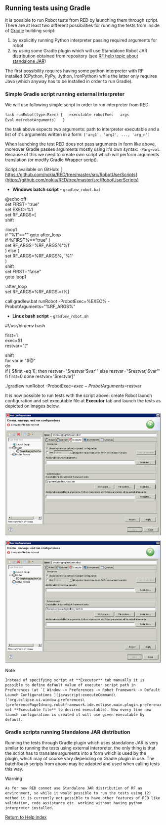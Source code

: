## Running tests using Gradle

It is possible to run Robot tests from RED by launching them through script.
There are at least two different possibilities for running the tests from
inside of [Gradle](https://gradle.org/) building script:

  1. by explicitly running Python interpreter passing required arguments for robot
  2. by using some Gradle plugin which will use Standalone Robot JAR distribution obtained from repository (see [RF help topic about standalone JAR](http://robotframework.org/robotframework/latest/RobotFrameworkUserGuide.html#standalone-jar-distribution)) 

The first possibility requires having some python interpreter with RF
installed (CPython, PyPy, Jython, IronPython) while the latter only requires
Java (which anyway has to be installed in order to run Gradle).

### Simple Gradle script running external interpreter

We will use following simple script in order to run interpreter from RED:

` task runRobot(type:Exec) {  
    executable robotExec  
    args Eval.me(robotArguments)  
} `

the task above expects two arguments: path to interpreter executable and a
list of it's arguments written in a form: `['arg1', 'arg2', ..., 'arg_n']`

When launching the test RED does not pass arguments in form like above,
moreover Gradle passes arguments mostly using it's own syntax: `-Parg=val`.
Because of this we need to create own script which will perform arguments
translation (or modify Gradle Wrapper script).

Script available on GitHub: [
https://github.com/nokia/RED/tree/master/src/RobotUserScripts](https://github.com/nokia/RED/tree/master/src/RobotUserScripts)

  * **Windows batch script** \- `gradlew_robot.bat`

@echo off  
set FIRST="true"  
set EXEC=%1  
set RF_ARGS=[  
shift  
  
:loop1  
if "%1"=="" goto after_loop  
if %FIRST%=="true" (  
    set RF_ARGS=%RF_ARGS%'%1'  
) else (  
    set RF_ARGS=%RF_ARGS%, '%1'  
)  
shift  
set FIRST="false"  
goto loop1  
  
:after_loop  
set RF_ARGS=%RF_ARGS:\=/%]  
  
call gradlew.bat runRobot -ProbotExec=%EXEC% -ProbotArguments="%RF_ARGS%"  

  * **Linux bash script** \- `gradlew_robot.sh`

#!/usr/bin/env bash  
  
first=1  
exec=$1  
restvar="["  
  
shift  
for var in "$@"  
do  
    if [ $first -eq 1]; then  
        restvar="$restvar'$var'"  
    else  
        restvar="$restvar,'$var'"  
    fi  
    first=0  
done  
restvar="$restvar]"  
  
./gradlew runRobot -ProbotExec=$exec -ProbotArguments=$restvar  

It is now possible to run tests with the script above: create Robot launch
configuration and set executable file at **Executor** tab and launch the tests
as depicted on images below.

![](images/gradle_win.png)

![](images/gradle_linux.png)

Note

    Instead of specifying script at **Executor** tab manually it is possible to define default value of executor script path in Preferences (at `[ Window -> Preferences -> Robot Framework -> Default Launch Configurations ](javascript:executeCommand\('org.eclipse.ui.window.preferences\(preferencePageId=org.robotframework.ide.eclipse.main.plugin.preferences.launch.default\)'\))` set **Executable file** to desired executable). Now every time new launch configuration is created it will use given executable by default. 

### Gradle scripts running Standalone JAR distribution

Running the tests through Gradle plugin which uses standalone JAR is very
similar to running the tests using external interpreter, the only thing is
that the script has to translate arguments into a form which is used by the
plugin, which may of course vary depending on Gradle plugin in use. The
batch/bash scripts from above may be adapted and used when calling tests this
way.

Warning

    As for now RED cannot use Standalone JAR distribution of RF as environment, so while it would possible to run the tests using (2) method it is currently not possible to have other features of RED like validation, code assistance etc. working without having python interpreter installed. 

[Return to Help index](http://nokia.github.io/RED/help/)

